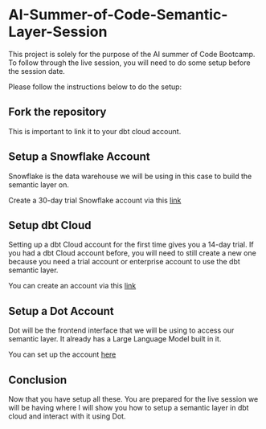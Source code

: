 # AI-Summer-of-Code-Semantic-Layer-Session

This project is solely for the purpose of the AI summer of Code Bootcamp. To follow through the live session, you will need to do some setup before the session date. 

Please follow the instructions below to do the setup:

## Fork the repository

This is important to link it to your dbt cloud account.

## Setup a Snowflake Account

Snowflake is the data warehouse we will be using in this case to build the semantic layer on.

Create a 30-day trial Snowflake account via this [link](https://signup.snowflake.com/)

## Setup dbt Cloud

Setting up a dbt Cloud account for the first time gives you a 14-day trial. If you had a dbt Cloud account before, you will need to still create a new one because you need a trial account or enterprise account to use the dbt semantic layer.

You can create an account via this [link](https://www.getdbt.com/signup)

## Setup a Dot Account

Dot will be the frontend interface that we will be using to access our semantic layer. It already has a Large Language Model built in it. 

You can set up the account [here](https://www.getdot.ai/)

## Conclusion

Now that you have setup all these. You are prepared for the live session we will be having where I will show you how to setup a semantic layer in dbt cloud and interact with it using Dot.